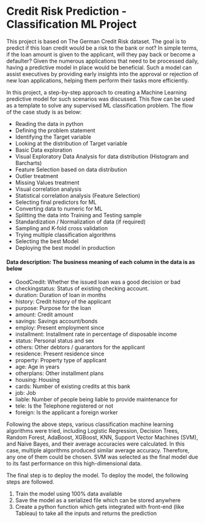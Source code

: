 # Credit Risk Prediction - Classification ML Project
This project is based on The German Credit Risk dataset. The goal is to predict if this loan credit would be a risk to the bank or not? In simple terms, if the loan amount is given to the applicant, will they pay back or become a defaulter?
Given the numerous applications that need to be processed daily, having a predictive model in place would be beneficial. Such a model can assist executives by providing early insights into the approval or rejection of new loan applications, helping them perform their tasks more efficiently.

In this project, a step-by-step approach to creating a Machine Learning predictive model for such scenarios was discussed. This flow can be used as a template to solve any supervised ML classification problem.
The flow of the case study is as below:
- Reading the data in python
- Defining the problem statement
- Identifying the Target variable
- Looking at the distribution of Target variable
- Basic Data exploration
- Visual Exploratory Data Analysis for data distribution (Histogram and Barcharts)
- Feature Selection based on data distribution
- Outlier treatment
- Missing Values treatment
- Visual correlation analysis
- Statistical correlation analysis (Feature Selection)
- Selecting final predictors for ML
- Converting data to numeric for ML
- Splitting the data into Training and Testing sample
- Standardization / Normalization of data (if required)
- Sampling and K-fold cross validation
- Trying multiple classification algorithms
- Selecting the best Model
- Deploying the best model in production

#### Data description: The business meaning of each column in the data is as below
- GoodCredit: Whether the issued loan was a good decision or bad
- checkingstatus: Status of existing checking account.
- duration: Duration of loan in months
- history: Credit history of the applicant
- purpose: Purpose for the loan
- amount: Credit amount
- savings: Savings account/bonds
- employ: Present employment since
- installment: Installment rate in percentage of disposable income
- status: Personal status and sex
- others: Other debtors / guarantors for the applicant
- residence: Present residence since
- property: Property type of applicant
- age: Age in years
- otherplans: Other installment plans
- housing: Housing
- cards: Number of existing credits at this bank
- job: Job
- liable: Number of people being liable to provide maintenance for
- tele: Is the Telephone registered or not
- foreign: Is the applicant a foreign worker

Following the above steps, various classification machine learning algorithms were tried, including Logistic Regression, Decision Trees, Random Forest, AdaBoost, XGBoost, KNN, Support Vector Machines (SVM), and Naive Bayes, and their average accuracies were calculated. In this case, multiple algorithms produced similar average accuracy. Therefore, any one of them could be chosen. SVM was selected as the final model due to its fast performance on this high-dimensional data.

The final step is to deploy the model. To deploy the model, the following steps are followed.
1. Train the model using 100% data available
2. Save the model as a serialized file which can be stored anywhere
3. Create a python function which gets integrated with front-end (like Tableau) to take all the inputs and returns the prediction
